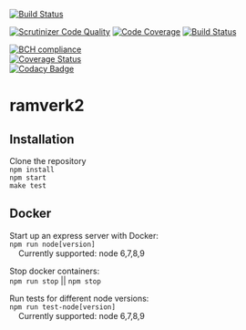
[![Build Status](https://travis-ci.org/Paikz/ramverk2.svg?branch=master)](https://travis-ci.org/Paikz/ramverk2)  

[![Scrutinizer Code Quality](https://scrutinizer-ci.com/g/Paikz/ramverk2/badges/quality-score.png?b=master)](https://scrutinizer-ci.com/g/Paikz/ramverk2/?branch=master)
[![Code Coverage](https://scrutinizer-ci.com/g/Paikz/ramverk2/badges/coverage.png?b=master)](https://scrutinizer-ci.com/g/Paikz/ramverk2/?branch=master)
[![Build Status](https://scrutinizer-ci.com/g/Paikz/ramverk2/badges/build.png?b=master)](https://scrutinizer-ci.com/g/Paikz/ramverk2/build-status/master)  

[![BCH compliance](https://bettercodehub.com/edge/badge/Paikz/ramverk2?branch=master)](https://bettercodehub.com/)  
[![Coverage Status](https://coveralls.io/repos/github/Paikz/ramverk2/badge.svg?branch=master)](https://coveralls.io/github/Paikz/ramverk2?branch=master)  
[![Codacy Badge](https://api.codacy.com/project/badge/Grade/a4711d80d75547cd9e3ca5176a44b1aa)](https://www.codacy.com/app/Paikz/ramverk2?utm_source=github.com&amp;utm_medium=referral&amp;utm_content=Paikz/ramverk2&amp;utm_campaign=Badge_Grade)  

# ramverk2

## Installation

Clone the repository  
`npm install`  
`npm start`  
`make test`  

## Docker

Start up an express server with Docker:  
`npm run node[version]`  
&nbsp;&nbsp;&nbsp;&nbsp;Currently supported: node 6,7,8,9

Stop docker containers:  
`npm run stop` || `npm stop`  

Run tests for different node versions:  
`npm run test-node[version]`  
&nbsp;&nbsp;&nbsp;&nbsp;Currently supported: node 6,7,8,9
